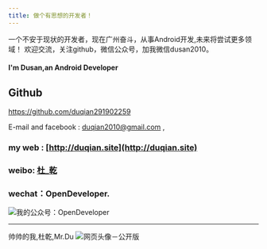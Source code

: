 ```yaml
---
title: 做个有思想的开发者！
---
```


一个不安于现状的开发者，现在广州奋斗，从事Android开发,未来将尝试更多领域！
欢迎交流，关注github，微信公众号，加我微信dusan2010。

#### I'm Dusan,an Android Developer

## Github
https://github.com/duqian291902259

E-mail and facebook :  duqian2010@gmail.com , 
### my web : [http://duqian.site](http://duqian.site)
### weibo: [杜_乾](http://weibo.com/2876301234)
### wechat：OpenDeveloper.

![我的公众号：OpenDeveloper](http://img.blog.csdn.net/20160708144434618)

---

帅帅的我,杜乾,Mr.Du
![网页头像－公开版](http://img.blog.csdn.net/20160708152435314)




<!-- more -->
